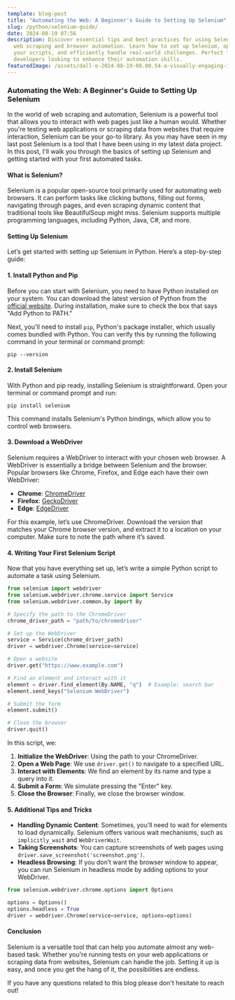 ```yaml
---
template: blog-post
title: "Automating the Web: A Beginner's Guide to Setting Up Selenium"
slug: /python/selenium-guide/
date: 2024-08-19 07:56
description: Discover essential tips and best practices for using Selenium in
  web scraping and browser automation. Learn how to set up Selenium, optimize
  your scripts, and efficiently handle real-world challenges. Perfect for
  developers looking to enhance their automation skills.
featuredImage: /assets/dall·e-2024-08-19-08.00.54-a-visually-engaging-image-representing-selenium-setup-and-browser-automation.-the-image-features-a-computer-screen-displaying-a-web-browser-with-multi.webp
---
```

### **Automating the Web: A Beginner's Guide to Setting Up Selenium**

In the world of web scraping and automation, Selenium is a powerful tool that allows you to interact with web pages just like a human would. Whether you're testing web applications or scraping data from websites that require interaction, Selenium can be your go-to library. As you may have seen in my last post Selenium is a tool that I have been using in my latest data project. In this post, I'll walk you through the basics of setting up Selenium and getting started with your first automated tasks.

#### **What is Selenium?**

Selenium is a popular open-source tool primarily used for automating web browsers. It can perform tasks like clicking buttons, filling out forms, navigating through pages, and even scraping dynamic content that traditional tools like BeautifulSoup might miss. Selenium supports multiple programming languages, including Python, Java, C#, and more.

#### **Setting Up Selenium**

Let’s get started with setting up Selenium in Python. Here’s a step-by-step guide:

#### **1. Install Python and Pip**

Before you can start with Selenium, you need to have Python installed on your system. You can download the latest version of Python from the [official website](https://www.python.org/downloads/). During installation, make sure to check the box that says "Add Python to PATH."

Next, you'll need to install `pip`, Python's package installer, which usually comes bundled with Python. You can verify this by running the following command in your terminal or command prompt:

```
pip --version
```

#### **2. Install Selenium**

With Python and pip ready, installing Selenium is straightforward. Open your terminal or command prompt and run:

```
pip install selenium
```

This command installs Selenium's Python bindings, which allow you to control web browsers.

#### **3. Download a WebDriver**

Selenium requires a WebDriver to interact with your chosen web browser. A WebDriver is essentially a bridge between Selenium and the browser. Popular browsers like Chrome, Firefox, and Edge each have their own WebDriver:

* **Chrome**: [ChromeDriver](https://developer.chrome.com/docs/chromedriver/downloads#current_releases)
* **Firefox**: [GeckoDriver](https://github.com/mozilla/geckodriver/releases)
* **Edge**: [EdgeDriver](https://developer.microsoft.com/en-us/microsoft-edge/tools/webdriver/)

For this example, let’s use ChromeDriver. Download the version that matches your Chrome browser version, and extract it to a location on your computer. Make sure to note the path where it’s saved.

#### **4. Writing Your First Selenium Script**

Now that you have everything set up, let’s write a simple Python script to automate a task using Selenium.

```python
from selenium import webdriver
from selenium.webdriver.chrome.service import Service
from selenium.webdriver.common.by import By

# Specify the path to the ChromeDriver
chrome_driver_path = "path/to/chromedriver"

# Set up the WebDriver
service = Service(chrome_driver_path)
driver = webdriver.Chrome(service=service)

# Open a website
driver.get("https://www.example.com")

# Find an element and interact with it
element = driver.find_element(By.NAME, "q")  # Example: search bar
element.send_keys("Selenium WebDriver")

# Submit the form
element.submit()

# Close the browser
driver.quit()
```

In this script, we:

1. **Initialize the WebDriver**: Using the path to your ChromeDriver.
2. **Open a Web Page**: We use `driver.get()` to navigate to a specified URL.
3. **Interact with Elements**: We find an element by its name and type a query into it.
4. **Submit a Form**: We simulate pressing the "Enter" key.
5. **Close the Browser**: Finally, we close the browser window.

#### **5. Additional Tips and Tricks**

* **Handling Dynamic Content**: Sometimes, you’ll need to wait for elements to load dynamically. Selenium offers various wait mechanisms, such as `implicitly_wait` and `WebDriverWait`.
* **Taking Screenshots**: You can capture screenshots of web pages using `driver.save_screenshot('screenshot.png')`.
* **Headless Browsing**: If you don’t want the browser window to appear, you can run Selenium in headless mode by adding options to your WebDriver.

```python
from selenium.webdriver.chrome.options import Options

options = Options()
options.headless = True
driver = webdriver.Chrome(service=service, options=options)
```

#### **Conclusion**

Selenium is a versatile tool that can help you automate almost any web-based task. Whether you're running tests on your web applications or scraping data from websites, Selenium can handle the job. Setting it up is easy, and once you get the hang of it, the possibilities are endless. 

I﻿f you have any questions related to this blog please don't hesitate to reach out!